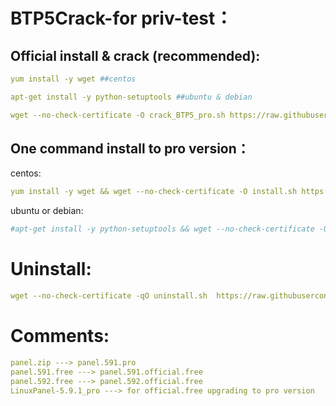 BTP5Crack-for priv-test：
==========================
Official install & crack (recommended):  
---------------------------------------
```yaml
yum install -y wget ##centos
```
```yaml
apt-get install -y python-setuptools ##ubuntu & debian
```
```yaml
wget --no-check-certificate -O crack_BTP5_pro.sh https://raw.githubusercontent.com/liaochaopeng/BTP5Crack/main/crack_BTP5_pro.sh && bash crack_BTP5_pro.sh
```


One command install to pro version：
---------------------------------------
centos:

```yaml
yum install -y wget && wget --no-check-certificate -O install.sh https://raw.githubusercontent.com/liaochaopeng/BTP5Crack/main/install-centos-onecommand.sh && sh install.sh
```
ubuntu or debian: 
```yaml
#apt-get install -y python-setuptools && wget --no-check-certificate -O install.sh https://raw.githubusercontent.com/liaochaopeng/BTP5Crack/main/install-ubuntu-onecommand.sh && bash install.sh
```





Uninstall:
===================
```yaml
wget --no-check-certificate -qO uninstall.sh  https://raw.githubusercontent.com/liaochaopeng/BTP5Crack/main/uninstall.sh && bash uninstall.sh
```
Comments:
================
```yaml
panel.zip ---> panel.591.pro
panel.591.free ---> panel.591.official.free
panel.592.free ---> panel.592.official.free
LinuxPanel-5.9.1_pro ---> for official.free upgrading to pro version
```
